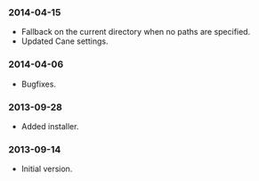 ### 2014-04-15

* Fallback on the current directory when no paths are specified.
* Updated Cane settings.

### 2014-04-06

* Bugfixes.

### 2013-09-28

* Added installer.

### 2013-09-14

* Initial version.
